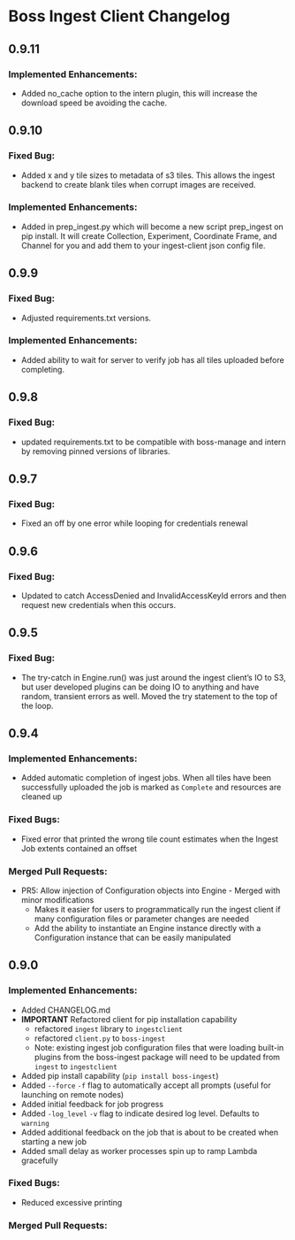 # Boss Ingest Client Changelog

## 0.9.11

### Implemented Enhancements:

* Added no_cache option to the intern plugin, this will increase the download speed be avoiding the cache.


## 0.9.10

### Fixed Bug:

* Added x and y tile sizes to metadata of s3 tiles.  This allows the ingest backend to create blank tiles when corrupt images are received. 

### Implemented Enhancements:

* Added in prep_ingest.py which will become a new script prep_ingest on pip install.  It will create Collection, Experiment, Coordinate Frame, and Channel for you and add them to your ingest-client json config file.


## 0.9.9

### Fixed Bug:

* Adjusted requirements.txt versions. 

### Implemented Enhancements:

* Added ability to wait for server to verify job has all tiles uploaded before completing. 

## 0.9.8

### Fixed Bug:

* updated requirements.txt to be compatible with boss-manage and intern by removing pinned versions of libraries.

## 0.9.7

### Fixed Bug:

* Fixed an off by one error while looping for credentials renewal


## 0.9.6

### Fixed Bug:

* Updated to catch AccessDenied and InvalidAccessKeyId errors and then request new credentials when this occurs.

## 0.9.5

### Fixed Bug:

* The try-catch in Engine.run() was just around the ingest client’s IO to S3, but user developed plugins can be doing IO to anything and have random, transient errors as well. Moved the try statement to the top of the loop.

## 0.9.4

### Implemented Enhancements:

* Added automatic completion of ingest jobs. When all tiles have been successfully uploaded the job is marked as `Complete` and resources are cleaned up

### Fixed Bugs:

* Fixed error that printed the wrong tile count estimates when the Ingest Job extents contained an offset

### Merged Pull Requests:

- PR5: Allow injection of Configuration objects into Engine - Merged with minor modifications
    - Makes it easier for users to programmatically run the ingest client if many configuration files or parameter changes are needed
    - Add the ability to instantiate an Engine instance directly with a Configuration instance that can be easily manipulated


## 0.9.0

### Implemented Enhancements:

* Added CHANGELOG.md
* **IMPORTANT** Refactored client for pip installation capability
    - refactored `ingest` library to `ingestclient`
    - refactored `client.py` to `boss-ingest`
    - Note: existing ingest job configuration files that were loading built-in plugins from the boss-ingest package will need to be updated from `ingest` to `ingestclient`
* Added pip install capability (`pip install boss-ingest`)
* Added `--force` `-f` flag to automatically accept all prompts (useful for launching on remote nodes)
* Added initial feedback for job progress
* Added `-log_level` `-v` flag to indicate desired log level. Defaults to `warning`
* Added additional feedback on the job that is about to be created when starting a new job
* Added small delay as worker processes spin up to ramp Lambda gracefully

### Fixed Bugs:
* Reduced excessive printing

### Merged Pull Requests: